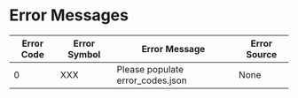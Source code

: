 
# Error Messages
|Error Code|Error Symbol|Error Message|Error Source|
|----------|------------|-------------|------------|
|0|XXX|Please populate error_codes.json|None|
